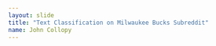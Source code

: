 ```yaml
---
layout: slide
title: "Text Classification on Milwaukee Bucks Subreddit"
name: John Collopy
---
```


